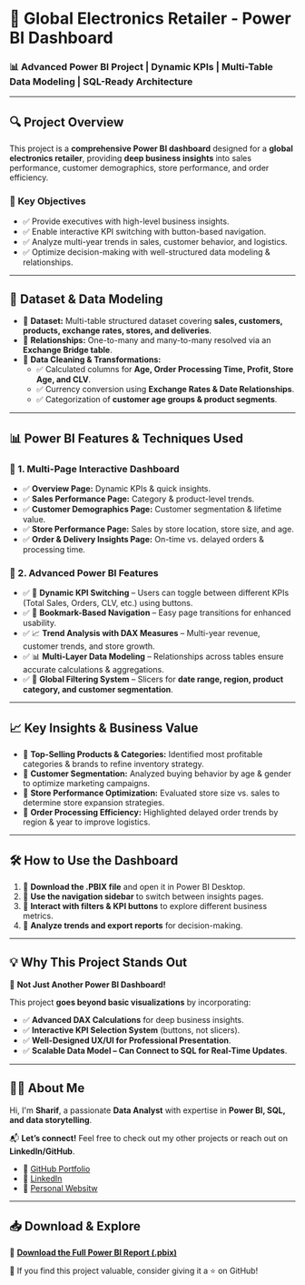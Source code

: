 <!DOCTYPE html>
<html lang="en">
<head>
    <meta charset="UTF-8">
    <meta name="viewport" content="width=device-width, initial-scale=1.0">
    <title>Global Electronics Retailer - Power BI Dashboard</title>
</head>
<body>

<h1>📌 Global Electronics Retailer - Power BI Dashboard</h1>
<h3>📊 Advanced Power BI Project | Dynamic KPIs | Multi-Table Data Modeling | SQL-Ready Architecture</h3>

<hr>

<h2>🔍 Project Overview</h2>
<p>
    This project is a <b>comprehensive Power BI dashboard</b> designed for a <b>global electronics retailer</b>, 
    providing <b>deep business insights</b> into sales performance, customer demographics, store performance, and order efficiency.
</p>

<h3>🚀 Key Objectives</h3>
<ul>
    <li>✅ Provide executives with high-level business insights.</li>
    <li>✅ Enable interactive KPI switching with button-based navigation.</li>
    <li>✅ Analyze multi-year trends in sales, customer behavior, and logistics.</li>
    <li>✅ Optimize decision-making with well-structured data modeling & relationships.</li>
</ul>

<hr>

<h2>📂 Dataset & Data Modeling</h2>
<ul>
    <li>🔹 <b>Dataset:</b> Multi-table structured dataset covering <b>sales, customers, products, exchange rates, stores, and deliveries</b>.</li>
    <li>🔹 <b>Relationships:</b> One-to-many and many-to-many resolved via an <b>Exchange Bridge table</b>.</li>
    <li>🔹 <b>Data Cleaning & Transformations:</b>
        <ul>
            <li>✅ Calculated columns for <b>Age, Order Processing Time, Profit, Store Age, and CLV</b>.</li>
            <li>✅ Currency conversion using <b>Exchange Rates & Date Relationships</b>.</li>
            <li>✅ Categorization of <b>customer age groups & product segments</b>.</li>
        </ul>
    </li>
</ul>

<hr>

<h2>📊 Power BI Features & Techniques Used</h2>

<h3>🔹 1. Multi-Page Interactive Dashboard</h3>
<ul>
    <li>✅ <b>Overview Page:</b> Dynamic KPIs & quick insights.</li>
    <li>✅ <b>Sales Performance Page:</b> Category & product-level trends.</li>
    <li>✅ <b>Customer Demographics Page:</b> Customer segmentation & lifetime value.</li>
    <li>✅ <b>Store Performance Page:</b> Sales by store location, store size, and age.</li>
    <li>✅ <b>Order & Delivery Insights Page:</b> On-time vs. delayed orders & processing time.</li>
</ul>

<h3>🔹 2. Advanced Power BI Features</h3>
<ul>
    <li>✅ 🔀 <b>Dynamic KPI Switching</b> – Users can toggle between different KPIs (Total Sales, Orders, CLV, etc.) using buttons.</li>
    <li>✅ 📌 <b>Bookmark-Based Navigation</b> – Easy page transitions for enhanced usability.</li>
    <li>✅ 📈 <b>Trend Analysis with DAX Measures</b> – Multi-year revenue, customer trends, and store growth.</li>
    <li>✅ 📊 <b>Multi-Layer Data Modeling</b> – Relationships across tables ensure accurate calculations & aggregations.</li>
    <li>✅ 🔎 <b>Global Filtering System</b> – Slicers for <b>date range, region, product category, and customer segmentation</b>.</li>
</ul>

<hr>

<h2>📈 Key Insights & Business Value</h2>
<ul>
    <li>🔹 <b>Top-Selling Products & Categories:</b> Identified most profitable categories & brands to refine inventory strategy.</li>
    <li>🔹 <b>Customer Segmentation:</b> Analyzed buying behavior by age & gender to optimize marketing campaigns.</li>
    <li>🔹 <b>Store Performance Optimization:</b> Evaluated store size vs. sales to determine store expansion strategies.</li>
    <li>🔹 <b>Order Processing Efficiency:</b> Highlighted delayed order trends by region & year to improve logistics.</li>
</ul>

<hr>

<h2>🛠️ How to Use the Dashboard</h2>
<ol>
    <li>📌 <b>Download the .PBIX file</b> and open it in Power BI Desktop.</li>
    <li>📌 <b>Use the navigation sidebar</b> to switch between insights pages.</li>
    <li>📌 <b>Interact with filters & KPI buttons</b> to explore different business metrics.</li>
    <li>📌 <b>Analyze trends and export reports</b> for decision-making.</li>
</ol>

<hr>

<h2>💡 Why This Project Stands Out</h2>
<p>🚀 <b>Not Just Another Power BI Dashboard!</b></p>
<p>This project <b>goes beyond basic visualizations</b> by incorporating:</p>
<ul>
    <li>✅ <b>Advanced DAX Calculations</b> for deep business insights.</li>
    <li>✅ <b>Interactive KPI Selection System</b> (buttons, not slicers).</li>
    <li>✅ <b>Well-Designed UX/UI for Professional Presentation</b>.</li>
    <li>✅ <b>Scalable Data Model – Can Connect to SQL for Real-Time Updates</b>.</li>
</ul>

<hr>

<h2>👨‍💻 About Me</h2>
<p>
Hi, I'm <b>Sharif</b>, a passionate <b>Data Analyst</b> with expertise in <b>Power BI, SQL, and data storytelling</b>.
</p>

<p>📬 <b>Let’s connect!</b> Feel free to check out my other projects or reach out on <b>LinkedIn/GitHub</b>.</p>

<ul>
    <li>🔗 <a href="https://github.com/shareef99997">GitHub Portfolio</a></li>
    <li>🔗 <a href="https://www.linkedin.com/in/shareef-ali/">LinkedIn</a></li>
    <li>🔗 <a href=" ‏www.shareefdev.com‏">Personal Websitw</a></li>
</ul>

<hr>

<h2>📥 Download & Explore</h2>
<p>📌 <a href="https://github.com/shareef99997/global-electronics-retail-powerbi/raw/refs/heads/main/Global%20Electronics%20Retailer%20Report.pbix"><b>Download the Full Power BI Report (.pbix)</b></a></p>

<p>📢 If you find this project valuable, consider giving it a ⭐ on GitHub!</p>

</body>
</html>
